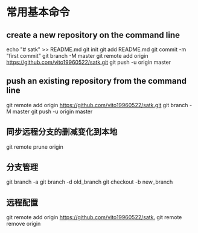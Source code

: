 # 常用基本命令

## create a new repository on the command line

echo "# satk" >> README.md
git init
git add README.md
git commit -m "first commit"
git branch -M master
git remote add origin <https://github.com/vito19960522/satk.git>
git push -u origin master

## push an existing repository from the command line

git remote add origin <https://github.com/vito19960522/satk.git>
git branch -M master
git push -u origin master

## 同步远程分支的删减变化到本地

git remote prune origin

## 分支管理

git branch -a
git branch -d old_branch
git checkout -b new_branch

## 远程配置

git remote add origin <https://github.com/vito19960522/satk.>
git remote remove origin
